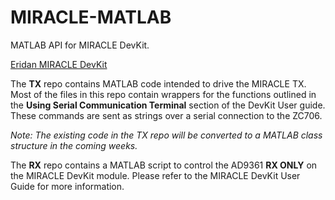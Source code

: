 # MIRACLE-MATLAB
MATLAB API for MIRACLE DevKit.

[Eridan MIRACLE DevKit](https://eridan.io/devkit/)

The **TX** repo contains MATLAB code intended to drive the MIRACLE TX.  Most of the files in this repo contain wrappers for the functions outlined in the **Using Serial Communication Terminal** section of the DevKit User guide.  These commands are sent as strings over a serial connection to the ZC706.

*Note: The existing code in the TX repo will be converted to a MATLAB class structure in the coming weeks.*

The **RX** repo contains a MATLAB script to control the AD9361 **RX ONLY** on the MIRACLE DevKit module. Please refer to the MIRACLE DevKit User Guide for more information.
